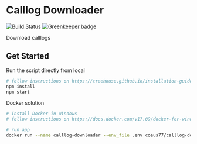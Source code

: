 # Calllog Downloader

[![Build Status](https://travis-ci.com/PXMYH/calllog-downloader.svg?branch=master)](https://travis-ci.com/PXMYH/calllog-downloader) [![Greenkeeper badge](https://badges.greenkeeper.io/PXMYH/calllog-downloader.svg)](https://greenkeeper.io/)

Download calllogs

## Get Started

Run the script directly from local

```bash
# follow instructions on https://treehouse.github.io/installation-guides/windows/node-windows.html to install node and npm on windows
npm install
npm start
```

Docker solution

```bash
# Install Docker in Windows
# follow instructions on https://docs.docker.com/v17.09/docker-for-windows/install/

# run app
docker run --name calllog-downloader --env_file .env coeus77/calllog-downloader
```
